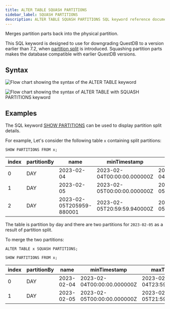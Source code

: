 ```yaml
---
title: ALTER TABLE SQUASH PARTITIONS
sidebar_label: SQUASH PARTITIONS
description: ALTER TABLE SQUASH PARTITIONS SQL keyword reference documentation.
---
```


Merges partition parts back into the physical partition.

This SQL keyword is designed to use for downgrading QuestDB to a version earlier
than 7.2, when
[partition split](/docs/concept/partitions/#splitting-and-squashing-time-partitions)
is introduced. Squashing partition parts makes the database compatible with
earlier QuestDB versions.

## Syntax

![Flow chart showing the syntax of the ALTER TABLE keyword](/img/docs/diagrams/alterTable.svg)

![Flow chart showing the syntax of ALTER TABLE with SQUASH PARTITIONS keyword](/img/docs/diagrams/alterTableSquashPartitions.svg)

## Examples

The SQL keyword [SHOW PARTITIONS](/docs/reference/sql/show/) can be used to
display partition split details.

For example, Let's consider the following table `x` containing split partitions:

```
SHOW PARTITIONS FROM x;
```

| index | partitionBy | name                     | minTimestamp                | maxTimestamp                | numRows | diskSize | diskSizeHuman | readOnly | active | attached | detached | attachable |
| ----- | ----------- | ------------------------ | --------------------------- | --------------------------- | ------- | -------- | ------------- | -------- | ------ | -------- | -------- | ---------- |
| 0     | DAY         | 2023-02-04               | 2023-02-04T00:00:00.000000Z | 2023-02-04T23:59:59.940000Z | 1440000 | 71281136 | 68.0 MiB      | FALSE    | FALSE  | TRUE     | FALSE    | FALSE      |
| 1     | DAY         | 2023-02-05               | 2023-02-05T00:00:00.000000Z | 2023-02-05T20:59:59.880000Z | 1259999 | 65388544 | 62.4 MiB      | FALSE    | FALSE  | TRUE     | FALSE    | FALSE      |
| 2     | DAY         | 2023-02-05T205959-880001 | 2023-02-05T20:59:59.940000Z | 2023-02-05T21:59:59.940000Z | 60002   | 83886080 | 80.0 MiB      | FALSE    | TRUE   | TRUE     | FALSE    | FALSE      |

The table is partition by day and there are two partitions for `2023-02-05` as a
result of partition split.

To merge the two partitions:

```questdb-sql
ALTER TABLE x SQUASH PARTITIONS;

SHOW PARTITIONS FROM x;
```

| index | partitionBy | name       | minTimestamp                | maxTimestamp                | numRows | diskSize | diskSizeHuman | readOnly | active | attached | detached | attachable |
| ----- | ----------- | ---------- | --------------------------- | --------------------------- | ------- | -------- | ------------- | -------- | ------ | -------- | -------- | ---------- |
| 0     | DAY         | 2023-02-04 | 2023-02-04T00:00:00.000000Z | 2023-02-04T23:59:59.940000Z | 1440000 | 71281136 | 68.0 MiB      | FALSE    | FALSE  | TRUE     | FALSE    | FALSE      |
| 1     | DAY         | 2023-02-05 | 2023-02-05T00:00:00.000000Z | 2023-02-05T21:59:59.940000Z | 1320001 | 65388544 | 62.4 MiB      | FALSE    | TRUE   | TRUE     | FALSE    | FALSE      |
